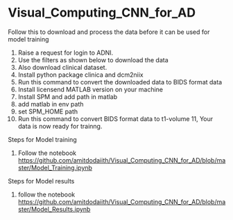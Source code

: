 # Visual_Computing_CNN_for_AD

Follow this to download and process the data before it can be used for model training

1. Raise a request for login to ADNI.
2. Use the filters as shown below to download the data
3. Also download clinical dataset.
4. Install python package clinica and dcm2niix
5. Run this command to convert the downloaded data to BIDS format data
6. Install licensend MATLAB version on your machine
7. Install SPM and add path in matlab
8. add matlab in env path
9. set SPM_HOME path
10. Run this command to convert BIDS format data to t1-volume
11, Your data is now ready for trainng.

Steps for Model training
1. Follow the notebook https://github.com/amitdodaiith/Visual_Computing_CNN_for_AD/blob/master/Model_Training.ipynb

Steps for Model results
1. follow the notebook https://github.com/amitdodaiith/Visual_Computing_CNN_for_AD/blob/master/Model_Results.ipynb
